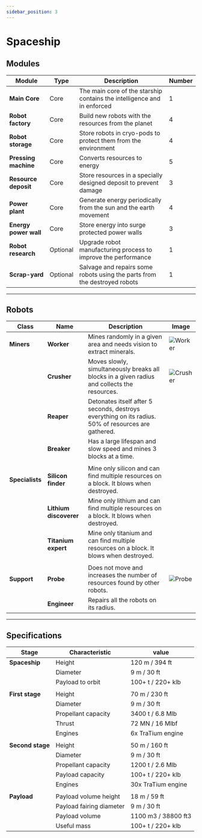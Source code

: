 ```yaml
---
sidebar_position: 3
---
```


# Spaceship

## Modules

| Module                | Type     | Description                                                               | Number |
|-----------------------|----------|---------------------------------------------------------------------------|--------|
| **Main Core**         | Core     | The main core of the starship contains the intelligence and in enforced   | 1      |
| **Robot factory**     | Core     | Build new robots with the resources from the planet                       | 4      |
| **Robot storage**     | Core     | Store robots in cryo-pods to protect them from the environment            | 4      |
| **Pressing machine**  | Core     | Converts resources to energy                                              | 5      |
| **Resource deposit**  | Core     | Store resources in a specially designed deposit to prevent damage         | 3      |
| **Power plant**       | Core     | Generate energy periodically from the sun and the earth movement          | 4      |
| **Energy power wall** | Core     | Store energy into surge protected power walls                             | 3      |
| **Robot research**    | Optional | Upgrade robot manufacturing process to improve the performance            | 1      |
| **Scrap-yard**        | Optional | Salvage and repairs some robots using the parts from the destroyed robots | 1      |

---

## Robots

| Class           | Name                   | Description                                                                                         | Image                               |
|-----------------|------------------------|-----------------------------------------------------------------------------------------------------|-------------------------------------|
| **Miners**      | **Worker**             | Mines randomly in a given area and needs vision to extract minerals.                                | ![Worker](/img/robots/worker.png)   |
|                 | **Crusher**            | Moves slowly, simultaneously breaks all blocks in a given radius and collects the resources.        | ![Crusher](/img/robots/crusher.png) |
|                 | **Reaper**             | Detonates itself after 5 seconds, destroys everything on its radius. 50% of resources are gathered. |                                     |
|                 | **Breaker**            | Has a large lifespan and slow speed and mines 3 blocks at a time.                                   |                                     |
|                 |                        |                                                                                                     |                                     |
| **Specialists** | **Silicon finder**     | Mine only silicon and can find multiple resources on a block. It blows when destroyed.              |                                     |
|                 | **Lithium discoverer** | Mine only lithium and can find multiple resources on a block. It blows when destroyed.              |                                     |
|                 | **Titanium expert**    | Mine only titanium and can find multiple resources on a block. It blows when destroyed.             |                                     |
|                 |                        |                                                                                                     |                                     |
| **Support**     | **Probe**              | Does not move and increases the number of resources found by other robots.                          | ![Probe](/img/robots/probe.png)     |
|                 | **Engineer**           | Repairs all the robots on its radius.                                                               |                                     |

---

## Specifications

| Stage            | Characteristic           | value               |
|------------------|--------------------------|---------------------|
| **Spaceship**    | Height                   | 120 m / 394 ft      |
|                  | Diameter                 | 9 m / 30 ft         |
|                  | Payload to orbit         | 100+ t / 220+ klb   |
|                  |                          |                     |
| **First stage**  | Height                   | 70 m / 230 ft       |
|                  | Diameter                 | 9 m / 30 ft         |
|                  | Propellant capacity      | 3400 t / 6.8 Mlb    |
|                  | Thrust                   | 72 MN / 16 Mlbf     |
|                  | Engines                  | 6x TraTium engine   |
|                  |                          |                     |
| **Second stage** | Height                   | 50 m / 160 ft       |
|                  | Diameter                 | 9 m / 30 ft         |
|                  | Propellant capacity      | 1200 t / 2.6 Mlb    |
|                  | Payload capacity         | 100+ t / 220+ klb   |
|                  | Engines                  | 30x TraTium engine  |
|                  |                          |                     |
| **Payload**      | Payload volume height    | 18 m / 59 ft        |
|                  | Payload fairing diameter | 9 m / 30 ft         |
|                  | Payload volume           | 1100 m3 / 38800 ft3 |
|                  | Useful mass              | 100+ t / 220+ klb   |

